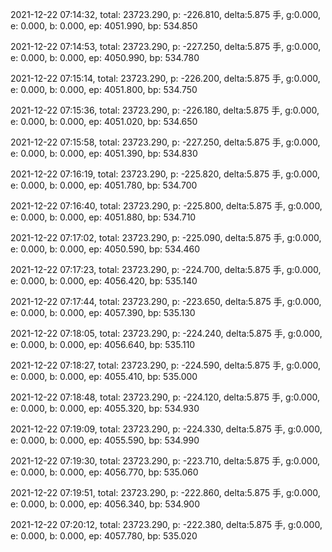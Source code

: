 2021-12-22 07:14:32, total: 23723.290, p: -226.810, delta:5.875 手, g:0.000, e: 0.000, b: 0.000, ep: 4051.990, bp: 534.850

2021-12-22 07:14:53, total: 23723.290, p: -227.250, delta:5.875 手, g:0.000, e: 0.000, b: 0.000, ep: 4050.990, bp: 534.780

2021-12-22 07:15:14, total: 23723.290, p: -226.200, delta:5.875 手, g:0.000, e: 0.000, b: 0.000, ep: 4051.800, bp: 534.750

2021-12-22 07:15:36, total: 23723.290, p: -226.180, delta:5.875 手, g:0.000, e: 0.000, b: 0.000, ep: 4051.020, bp: 534.650

2021-12-22 07:15:58, total: 23723.290, p: -227.250, delta:5.875 手, g:0.000, e: 0.000, b: 0.000, ep: 4051.390, bp: 534.830

2021-12-22 07:16:19, total: 23723.290, p: -225.820, delta:5.875 手, g:0.000, e: 0.000, b: 0.000, ep: 4051.780, bp: 534.700

2021-12-22 07:16:40, total: 23723.290, p: -225.800, delta:5.875 手, g:0.000, e: 0.000, b: 0.000, ep: 4051.880, bp: 534.710

2021-12-22 07:17:02, total: 23723.290, p: -225.090, delta:5.875 手, g:0.000, e: 0.000, b: 0.000, ep: 4050.590, bp: 534.460

2021-12-22 07:17:23, total: 23723.290, p: -224.700, delta:5.875 手, g:0.000, e: 0.000, b: 0.000, ep: 4056.420, bp: 535.140

2021-12-22 07:17:44, total: 23723.290, p: -223.650, delta:5.875 手, g:0.000, e: 0.000, b: 0.000, ep: 4057.390, bp: 535.130

2021-12-22 07:18:05, total: 23723.290, p: -224.240, delta:5.875 手, g:0.000, e: 0.000, b: 0.000, ep: 4056.640, bp: 535.110

2021-12-22 07:18:27, total: 23723.290, p: -224.590, delta:5.875 手, g:0.000, e: 0.000, b: 0.000, ep: 4055.410, bp: 535.000

2021-12-22 07:18:48, total: 23723.290, p: -224.120, delta:5.875 手, g:0.000, e: 0.000, b: 0.000, ep: 4055.320, bp: 534.930

2021-12-22 07:19:09, total: 23723.290, p: -224.330, delta:5.875 手, g:0.000, e: 0.000, b: 0.000, ep: 4055.590, bp: 534.990

2021-12-22 07:19:30, total: 23723.290, p: -223.710, delta:5.875 手, g:0.000, e: 0.000, b: 0.000, ep: 4056.770, bp: 535.060

2021-12-22 07:19:51, total: 23723.290, p: -222.860, delta:5.875 手, g:0.000, e: 0.000, b: 0.000, ep: 4056.340, bp: 534.900

2021-12-22 07:20:12, total: 23723.290, p: -222.380, delta:5.875 手, g:0.000, e: 0.000, b: 0.000, ep: 4057.780, bp: 535.020